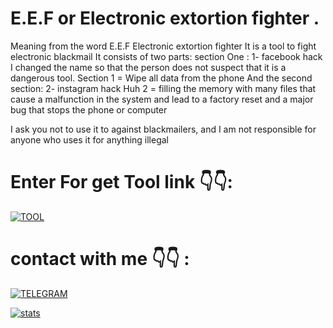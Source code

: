 # E.E.F or Electronic extortion fighter .

Meaning from the word E.E.F Electronic extortion fighter
It is a tool to fight electronic blackmail It consists of two parts:
section One : 1- facebook hack I changed the name so that the person does not suspect that it is a dangerous tool. Section 1 = Wipe all data from the phone And the second section: 2- instagram hack Huh 2 = filling the memory with many files that cause a malfunction in the system and lead to a factory reset and a major bug that stops the phone or computer

I ask you not to use it to against blackmailers, and I am not responsible for anyone who uses it for anything illegal

# Enter For get Tool link 👇👇:

[![TOOL](https://img.shields.io/badge/Link%20-Tool-red)](https://github.com/IRAQ-hacker/Hack)

# contact with me 👇👇 :

[![TELEGRAM](https://img.shields.io/badge/channel-telegram-yellow)](https://t.me/Professional_school)

[![stats](https://img.shields.io/badge/account%20-%20telegram-yellowred)](https://t.me/iiwiw)


